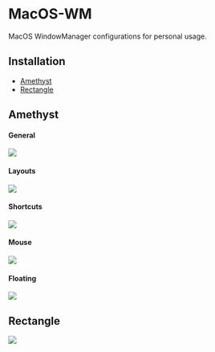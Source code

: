 # MacOS-WM

MacOS WindowManager configurations for personal usage.

## Installation

- [Amethyst](https://ianyh.com/amethyst/)
- [Rectangle](https://rectangleapp.com/k)

## Amethyst

#### General

![](https://nrmjjlvckvsb.compat.objectstorage.ap-tokyo-1.oraclecloud.com/picgo/2022/08-18-13695c28da53e961f5a13606b288985a.png)

#### Layouts

![](https://nrmjjlvckvsb.compat.objectstorage.ap-tokyo-1.oraclecloud.com/picgo/2022/08-18-460e9d6294a64dd8941f342c3cfed1ae.png)

#### Shortcuts

![](https://nrmjjlvckvsb.compat.objectstorage.ap-tokyo-1.oraclecloud.com/picgo/2022/08-18-a9791346dd3e707232ac6d3695db8bfe.png)

#### Mouse

![](https://nrmjjlvckvsb.compat.objectstorage.ap-tokyo-1.oraclecloud.com/picgo/2022/08-18-27a44ee1a8ab97afcf758878fa9aeb64.png)

#### Floating

![](https://nrmjjlvckvsb.compat.objectstorage.ap-tokyo-1.oraclecloud.com/picgo/2022/08-18-0d784afc2cde0be9d673a5d5297ebf0b.png)

## Rectangle

![](https://nrmjjlvckvsb.compat.objectstorage.ap-tokyo-1.oraclecloud.com/picgo/2022/08-18-67f26c5e84967e7d0290f55e6617a74e.png)
